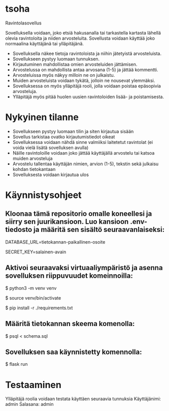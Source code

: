 # tsoha
Ravintolasovellus

Sovelluksella voidaan, joko etsiä hakusanalla tai tarkastella kartasta lähellä olevia ravintoloita ja niiden arvosteluita. Sovellusta voidaan käyttää joko normaalina käyttäjänä tai ylläpitäjänä.

- Sovelluksella näkee tietoja ravintoloista ja niihin jätetyistä arvosteluista.
- Sovellukseen pystyy luomaan tunnuksen.
- Kirjautuminen mahdollistaa omien arvosteluiden jättämisen.
- Arvostelussa on mahdollista antaa arvosana (1-5) ja jättää kommentti.
- Arvosteluissa myös näkyy milloin ne on julkaistu.
- Muiden arvosteluista voidaan tykätä, jolloin ne nousevat ylemmäksi.
- Sovelluksessa on myös ylläpitäjä rooli, jolla voidaan poistaa epäsopivia arvosteluja.
- Ylläpitäjä myös pitää huolen uusien ravintoloiden lisää- ja poistamisesta.

# Nykyinen tilanne

- Sovellukseen pystyy luomaan tilin ja siten kirjautua sisään
- Sovellus tarkistaa ovatko kirjautumistiedot oikeat
- Sovelluksessa voidaan nähdä sinne valmiiksi laitetetut ravintolat (ei voida vielä lisätä sovelluksen avulla)
- Näille ravintoloille voidaan joko jättää käyttäjällä arvostelu tai katsoa muiden arvosteluja
- Arvostelu tallentaa käyttäjän nimien, arvion (1-5), tekstin sekä julkaisu kohdan tietokantaan
- Sovelluksesta voidaan kirjautua ulos
# Käynnistysohjeet

## Kloonaa tämä repositorio omalle koneellesi ja siirry sen juurikansioon. Luo kansioon .env-tiedosto ja määritä sen sisältö seuraavanlaiseksi:

DATABASE_URL=tietokannan-paikallinen-osoite
  
SECRET_KEY=salainen-avain

## Aktivoi seuraavaksi virtuaaliympäristö ja asenna sovelluksen riippuvuudet komeinnoilla:

$ python3 -m venv venv
  
$ source venv/bin/activate
  
$ pip install -r ./requirements.txt

## Määritä tietokannan skeema komenolla:

$ psql < schema.sql

## Sovelluksen saa käynnistetty komennolla:

$ flask run

# Testaaminen

Ylläpitäjä roolia voidaan testata käyttäen seuraavia tunnuksia
Käyttäjänimi: admin
Salasana: admin
